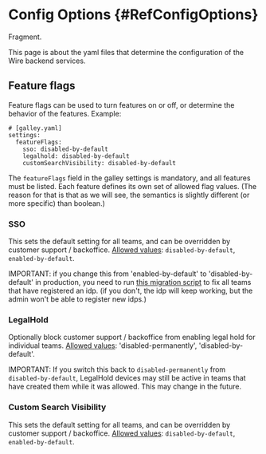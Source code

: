 # Config Options {#RefConfigOptions}

Fragment.

This page is about the yaml files that determine the configuration of
the Wire backend services.


## Feature flags

Feature flags can be used to turn features on or off, or determine the
behavior of the features.  Example:

```
# [galley.yaml]
settings:
  featureFlags:
    sso: disabled-by-default
    legalhold: disabled-by-default
    customSearchVisibility: disabled-by-default
```

The `featureFlags` field in the galley settings is mandatory, and all
features must be listed.  Each feature defines its own set of allowed
flag values.  (The reason for that is that as we will see, the
semantics is slightly different (or more specific) than boolean.)

### SSO

This sets the default setting for all teams, and can be overridden by
customer support / backoffice.  [Allowed
values](https://github.com/wireapp/wire-server/blob/46713382a1a6544de3936eb03e987b9f76df3faa/libs/galley-types/src/Galley/Types/Teams.hs#L327-L329):
`disabled-by-default`, `enabled-by-default`.

IMPORTANT: if you change this from 'enabled-by-default' to
'disabled-by-default' in production, you need to run [this migration
script](https://github.com/wireapp/wire-server/tree/master/tools/db/migrate-sso-feature-flag)
to fix all teams that have registered an idp.  (if you don't, the idp
will keep working, but the admin won't be able to register new idps.)

### LegalHold

Optionally block customer support / backoffice from enabling legal
hold for individual teams.  [Allowed
values](https://github.com/wireapp/wire-server/blob/46713382a1a6544de3936eb03e987b9f76df3faa/libs/galley-types/src/Galley/Types/Teams.hs#L332-L334):
'disabled-permanently', 'disabled-by-default'.

IMPORTANT: If you switch this back to `disabled-permanently` from
`disabled-by-default`, LegalHold devices may still be active in teams
that have created them while it was allowed.  This may change in the
future.

### Custom Search Visibility

This sets the default setting for all teams, and can be overridden by
customer support / backoffice. [Allowed
values](https://github.com/wireapp/wire-server/blob/custom-search-visibility-limit-name-search/libs/galley-types/src/Galley/Types/Teams.hs#L382-L385):
`disabled-by-default`, `enabled-by-default`.
